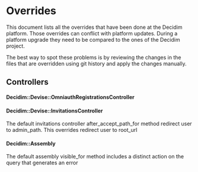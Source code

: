 # Overrides

This document lists all the overrides that have been done at the Decidim platform. Those overrides can conflict with platform updates. During a platform upgrade they need to be compared to the ones of the Decidim project.

The best way to spot these problems is by reviewing the changes in the files that are overridden using git history and apply the changes manually.

## Controllers
#### Decidim::Devise::OmniauthRegistrationsController
#### Decidim::Devise::InvitationsController
The default invitations controller after_accept_path_for method redirect user to admin_path. This overrides redirect user to root_url

#### Decidim::Assembly
The default assembly visible_for method includes a distinct action on the query that generates an error